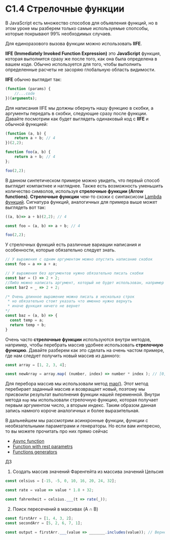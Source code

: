 # С1.4 Стрелочные функции 

В JavaScript есть множество способов для объявления функций, но в этом уроке мы разберем только самые используемые спопсобы, которые покрывают 99% необходимых случаев.

Для единоразового вызова функции можно использовать __IIFE__.

__IIFE (Immediately Invoked Function Expression)__ это __JavaScript__ функция, которая выполнится сразу же после того, как она была определена в вашем коде. Обычно используется для того, чтобы выполнить определенные расчеты не засоряю глобальную область видимости.

__IIFE__ обычно выглядит так:
```javascript
(function (params) {
    //...code
})(arguments);
```

Для написания IIFE мы должны обернуть нашу функцию в скобки, а аргументы передать  в скобки, следующие сразу после функции. Давайте посмотрим как будет выглядеть одинаковый код с __IIFE__ и обычной функцией:

```javascript
(function (a, b) {
    return a + b; // 4
})(2,2);

function foo(a, b) {
    return a + b; // 4
};

foo(2,2);
```

В данном синтетическом примере можно увидеть, что первый способ выглядит компактнее и нагляднее. Также есть возможность уменьшить количество символов, используя __стрелочные функции (Arrow functions)__. __Стрелочные функции__ чем-то схожи с синтаксисом [Lambda функций](https://python-scripts.com/no-lambda). Сигнатура функций, аналогичных для примера выше может выглядеть вот так: 

```javascript
((a, b)=> a + b)(2,2); // 4

const foo = (a, b) => a + b; // 4

foo(2,2);
```

У стрелочных функций есть различные вариации написания и особенности, которые обязательно следует знать.

```javascript
// У выражения с одним аргументом можно опустить написание скобок
const foo = a => a + a;

// У выражения без аргументов нужно обязательно писать скобки
const bar = () => 2 + 2;
//Либо можно написать аргумент, который не будет использован, например так - 
const bar2 = _ => 2 + 2;

/* Очень длинное выражение можно писать в несколько строк
 * но обязательно стоит указать что именно нужно вернуть
 * иначе функция ничего не вернет
*/
const baz = (a, b) => {
  const temp = a;
  return temp + b;
}
```

Очень часто __стрелочные функции__ используются внутри методов, например, чтобы перебрать массив удобнее использовать __стрелочную функцию__. Давайте разберем как это сделать на очень частом примере, где нам следует получить новый массив из данного:

```javascript
const array = [1, 2, 3, 4];

const newArray = array.map( (number, index) => number * index ); // [0, 2, 6, 12]
```

Для перебора массив мы использовали метод [map()](https://developer.mozilla.org/ru/docs/Web/JavaScript/Reference/Global_Objects/Array/map). Этот метод перебирает заданный массив и возвращает новый, поэтому мы присвоили результат выполнения функции нашей переменной. Внутри метода `map` мы использовали стрелочную функцию, которая получает первым аргументом число, а вторым индекс. Таким образом данная запись намного короче аналогичных и более выразительная.


В дальнейшем мы рассмотрим асинхронные функции, функции с необязательными параметрами и генераторы. Но если вам интересно, то вы можете прочитать про них прямо сейчас
* [Async function](https://developer.mozilla.org/ru/docs/Web/JavaScript/Reference/Statements/async_function)
* [Function with rest parametrs](https://developer.mozilla.org/ru/docs/Web/JavaScript/Reference/Functions/Rest_parameters)
* [Functions generators](https://developer.mozilla.org/ru/docs/Web/JavaScript/Reference/Global_Objects/Generator)


ДЗ
1) Создать массив значений Фаренгейта из массива значений Цельсия

```javascript
const celsius = [-15, -5, 0, 10, 16, 20, 24, 32];

const rate = value => value * 1.8 + 32;

const fahrenheit = celsius.___(t => rate(_));
```

2) Поиск пересечений в массивах (A ∩ B)
```javascript
const firstArr = [1, 4, 3, 2];
const secondArr = [5, 2, 6, 7, 1];

const output = firstArr.___(value => _______.includes(value)); // Вернет [1, 2]
```
